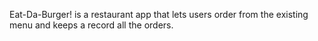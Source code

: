 Eat-Da-Burger! is a restaurant app that lets users order from the existing menu and keeps a record all the orders.
